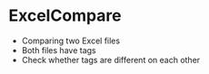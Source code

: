 # ExcelCompare
* Comparing two Excel files
* Both files have tags
* Check whether tags are different on each other
